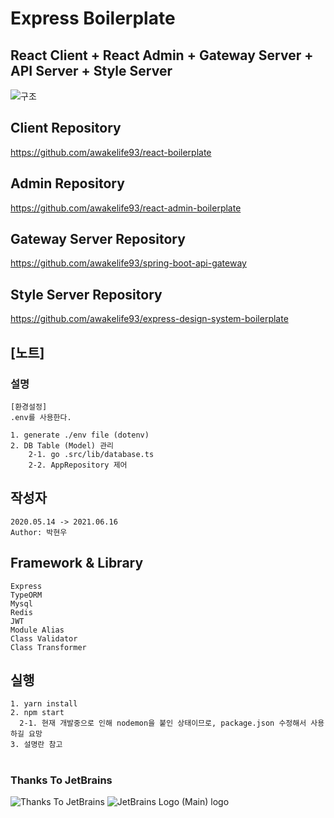 # Express Boilerplate

## React Client + React Admin + Gateway Server + API Server + Style Server

![구조](https://user-images.githubusercontent.com/20429356/158008003-23315066-bca4-402c-af4e-10d81a886ec7.png)

## Client Repository

https://github.com/awakelife93/react-boilerplate

## Admin Repository

https://github.com/awakelife93/react-admin-boilerplate

## Gateway Server Repository

https://github.com/awakelife93/spring-boot-api-gateway

## Style Server Repository

https://github.com/awakelife93/express-design-system-boilerplate

## [노트]

### 설명

```
[환경설정]
.env를 사용한다.

1. generate ./env file (dotenv)
2. DB Table (Model) 관리
    2-1. go .src/lib/database.ts
    2-2. AppRepository 제어
```

## 작성자

```
2020.05.14 -> 2021.06.16
Author: 박현우
```

## Framework & Library

```
Express
TypeORM
Mysql
Redis
JWT
Module Alias
Class Validator
Class Transformer
```

## 실행

```
1. yarn install
2. npm start
  2-1. 현재 개발중으로 인해 nodemon을 붙인 상태이므로, package.json 수정해서 사용하길 요망
3. 설명란 참고
```

#
### Thanks To JetBrains
![Thanks To JetBrains](https://user-images.githubusercontent.com/20429356/156112274-1e0d4de3-b62d-4a67-989b-dadb52a2ff3f.png)
![JetBrains Logo (Main) logo](https://resources.jetbrains.com/storage/products/company/brand/logos/jb_beam.png)

